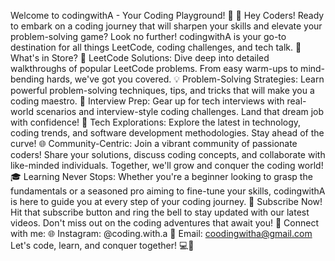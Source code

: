 Welcome to codingwithA - Your Coding Playground! 🚀
👋 Hey Coders! Ready to embark on a coding journey that will sharpen your skills and elevate your problem-solving game? Look no further! codingwithA is your go-to destination for all things LeetCode, coding challenges, and tech talk.
🤔 What's in Store?
🚀 LeetCode Solutions: Dive deep into detailed walkthroughs of popular LeetCode problems. From easy warm-ups to mind-bending hards, we've got you covered. 💡 Problem-Solving Strategies: Learn powerful problem-solving techniques, tips, and tricks that will make you a coding maestro. 🧐 Interview Prep: Gear up for tech interviews with real-world scenarios and interview-style coding challenges. Land that dream job with confidence! 🔧 Tech Explorations: Explore the latest in technology, coding trends, and software development methodologies. Stay ahead of the curve! 🌐 Community-Centric: Join a vibrant community of passionate coders! Share your solutions, discuss coding concepts, and collaborate with like-minded individuals. Together, we'll grow and conquer the coding world!
🎓 Learning Never Stops: Whether you're a beginner looking to grasp the fundamentals or a seasoned pro aiming to fine-tune your skills, codingwithA is here to guide you at every step of your coding journey.
🚀 Subscribe Now! Hit that subscribe button and ring the bell to stay updated with our latest videos. Don't miss out on the coding adventures that await you!
🔗 Connect with me:
🌐 Instagram: @coding.with.a 📧 Email: coodingwitha@gmail.com Let's code, learn, and conquer together! 💻🚀
